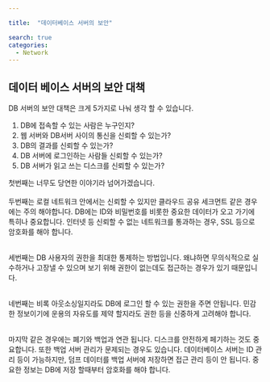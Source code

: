 ```yaml
---

title:  "데이터베이스 서버의 보안"

search: true
categories: 
  - Network
---
```


## 데이터 베이스 서버의 보안 대책
DB 서버의 보안 대책은 크게 5가지로 나눠 생각 할 수 있습니다.

1. DB에 접속할 수 있는 사람은 누구인지?
2. 웹 서버와 DB서버 사이의 통신을 신뢰할 수 있는가?
3. DB의 결과를 신뢰할 수 있는가?
4. DB 서버에 로그인하는 사람들 신뢰할 수 있는가?
5. DB 서버가 읽고 쓰는 디스크를 신뢰할 수 있는가?

첫번째는 너무도 당연한 이야기라 넘어가겠습니다.<br>
<br>
두번째는 로컬 네트워크 안에서는 신뢰할 수 있지만 클라우드 공유 세크먼트 같은 경우에는 주의 해야합니다.
DB에는 ID와 비밀번호를 비롯한 중요한 데이터가 오고 가기에 특히나 중요합니다.
인터넷 등 신뢰할 수 없는 네트워크를 통과하는 경우, SSL 등으로 암호화를 해야 합니다.<br>
<br>

세번째는 DB 사용자의 권한을 최대한 통제하는 방법입니다. 왜냐하면 무의식적으로 실수하거나 고장낼 수 있으며 보기 위해 권한이 없는데도
접근하는 경우가 있기 때문입니다.<br>
<br>

네번째는 비록 아웃소싱일지라도 DB에 로그인 할 수 있는 권한을 주면 안됩니다. 민감한 정보이기에 운용의 자유도를 제약 할지라도 권한 등을 신중하게 고려해야 합니다.<br>
<br>

마지막 같은 경우에는 폐기와 백업과 연관 됩니다.
디스크를 안전하게 페기하는 것도 중요합니다.
또한 백업 서버 관리가 문제되는 경우도 있습니다. 데이터베이스 서버는 ID 관리 등이 가능하지만, 덤프 데이터를 백업 서버에 저장하면 접근 관리 등이 안 됩니다.
중요한 정보는 DB에 저장 할때부터 암호화를 해야 합니다.


